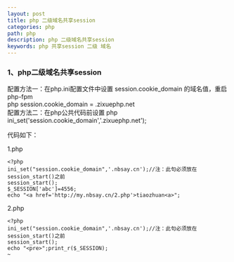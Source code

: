 ```yaml
---
layout: post
title: php 二级域名共享session
categories: php
path: php
description: php 二级域名共享session
keywords: php 共享session 二级 域名
---
```


### 1、php二级域名共享session

配置方法一：在php.ini配置文件中设置   session.cookie_domain   的域名值，重启php-fpm  
php
session.cookie_domain = .zixuephp.net  
配置方法二：在php公共代码前设置
php
ini_set('session.cookie_domain','.zixuephp.net');

代码如下：

1.php

	<?php
	ini_set("session.cookie_domain",'.nbsay.cn');//注：此句必须放在session_start()之前
	session_start();
	$_SESSION['abc']=4556;
	echo "<a href='http://my.nbsay.cn/2.php'>tiaozhuan<a>";            

2.php

	<?php
	ini_set("session.cookie_domain",'.nbsay.cn');//注：此句必须放在session_start()之前  
	session_start();
	echo "<pre>";print_r($_SESSION);
	~                              
                                                                    